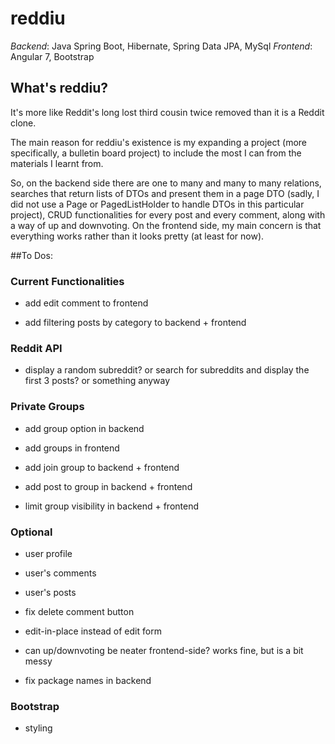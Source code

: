# reddiu

*Backend*: Java Spring Boot, Hibernate, Spring Data JPA, MySql
*Frontend*: Angular 7, Bootstrap

## What's reddiu?

It's more like Reddit's long lost third cousin twice removed than it is a Reddit clone.

The main reason for reddiu's existence is my expanding a project (more specifically, a bulletin board project) to include the most I can from the materials I learnt from. 

So, on the backend side there are one to many and many to many relations, searches that return lists of DTOs and present them in a page DTO (sadly, I did not use a Page or PagedListHolder to handle DTOs in this particular project), CRUD functionalities for every post and every comment, along with a way of up and downvoting. On the frontend side, my main concern is that everything works rather than it looks pretty (at least for now).

##To Dos:

### Current Functionalities

* add edit comment to frontend

* add filtering posts by category to backend + frontend

### Reddit API

* display a random subreddit? or search for subreddits and display the first 3 posts? or something anyway

### Private Groups

* add group option in backend

* add groups in frontend

* add join group to backend + frontend

* add post to group in backend + frontend

* limit group visibility in backend + frontend

### Optional

* user profile

* user's comments

* user's posts

* fix delete comment button

* edit-in-place instead of edit form

* can up/downvoting be neater frontend-side? works fine, but is a bit messy

* fix package names in backend

### Bootstrap

* styling